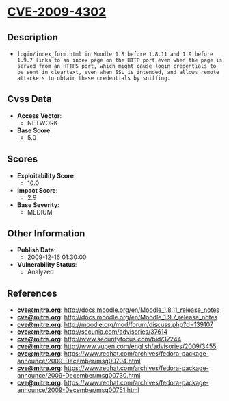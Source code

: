 
# [CVE-2009-4302](http://docs.moodle.org/en/Moodle_1.8.11_release_notes)

## Description

- `login/index_form.html in Moodle 1.8 before 1.8.11 and 1.9 before 1.9.7 links to an index page on the HTTP port even when the page is served from an HTTPS port, which might cause login credentials to be sent in cleartext, even when SSL is intended, and allows remote attackers to obtain these credentials by sniffing.`

## Cvss Data

- **Access Vector**:
  - NETWORK
- **Base Score**:
  - 5.0

## Scores

- **Exploitability Score**:
  - 10.0
- **Impact Score**:
  - 2.9
- **Base Severity**:
  - MEDIUM

## Other Information

- **Publish Date**:
  - 2009-12-16 01:30:00
- **Vulnerability Status**:
  - Analyzed

## References

- **cve@mitre.org**: http://docs.moodle.org/en/Moodle_1.8.11_release_notes
- **cve@mitre.org**: http://docs.moodle.org/en/Moodle_1.9.7_release_notes
- **cve@mitre.org**: http://moodle.org/mod/forum/discuss.php?d=139107
- **cve@mitre.org**: http://secunia.com/advisories/37614
- **cve@mitre.org**: http://www.securityfocus.com/bid/37244
- **cve@mitre.org**: http://www.vupen.com/english/advisories/2009/3455
- **cve@mitre.org**: https://www.redhat.com/archives/fedora-package-announce/2009-December/msg00704.html
- **cve@mitre.org**: https://www.redhat.com/archives/fedora-package-announce/2009-December/msg00730.html
- **cve@mitre.org**: https://www.redhat.com/archives/fedora-package-announce/2009-December/msg00751.html
